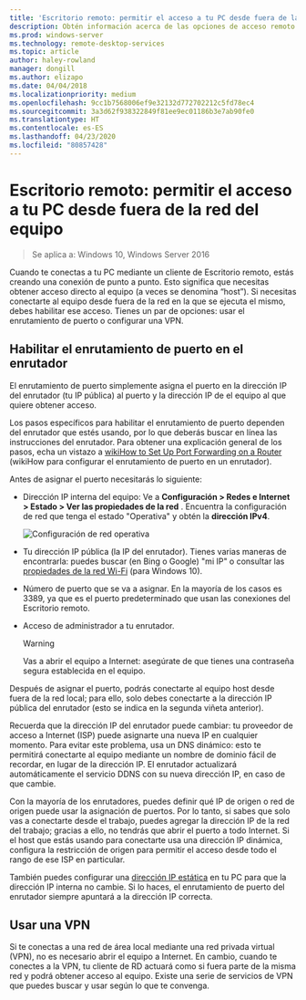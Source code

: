 ```yaml
---
title: 'Escritorio remoto: permitir el acceso a tu PC desde fuera de la red'
description: Obtén información acerca de las opciones de acceso remoto a tu PC desde fuera de la red del equipo
ms.prod: windows-server
ms.technology: remote-desktop-services
ms.topic: article
author: haley-rowland
manager: dongill
ms.author: elizapo
ms.date: 04/04/2018
ms.localizationpriority: medium
ms.openlocfilehash: 9cc1b7568006ef9e32132d772702212c5fd78ec4
ms.sourcegitcommit: 3a3d62f938322849f81ee9ec01186b3e7ab90fe0
ms.translationtype: HT
ms.contentlocale: es-ES
ms.lasthandoff: 04/23/2020
ms.locfileid: "80857428"
---
```

# <a name="remote-desktop---allow-access-to-your-pc-from-outside-your-pcs-network"></a>Escritorio remoto: permitir el acceso a tu PC desde fuera de la red del equipo

>Se aplica a: Windows 10, Windows Server 2016

Cuando te conectas a tu PC mediante un cliente de Escritorio remoto, estás creando una conexión de punto a punto. Esto significa que necesitas obtener acceso directo al equipo (a veces se denomina “host”). Si necesitas conectarte al equipo desde fuera de la red en la que se ejecuta el mismo, debes habilitar ese acceso. Tienes un par de opciones: usar el enrutamiento de puerto o configurar una VPN.

## <a name="enable-port-forwarding-on-your-router"></a>Habilitar el enrutamiento de puerto en el enrutador

El enrutamiento de puerto simplemente asigna el puerto en la dirección IP del enrutador (tu IP pública) al puerto y la dirección IP de el equipo al que quiere obtener acceso. 

Los pasos específicos para habilitar el enrutamiento de puerto dependen del enrutador que estés usando, por lo que deberás buscar en línea las instrucciones del enrutador. Para obtener una explicación general de los pasos, echa un vistazo a [wikiHow to Set Up Port Forwarding on a Router](https://www.wikihow.com/Set-Up-Port-Forwarding-on-a-Router) (wikiHow para configurar el enrutamiento de puerto en un enrutador).

Antes de asignar el puerto necesitarás lo siguiente:

- Dirección IP interna del equipo: Ve a **Configuración > Redes e Internet > Estado > Ver las propiedades de la red** . Encuentra la configuración de red que tenga el estado "Operativa" y obtén la **dirección IPv4**.

   ![Configuración de red operativa](../media/rdclient-operational-network.png)

- Tu dirección IP pública (la IP del enrutador). Tienes varias maneras de encontrarla: puedes buscar (en Bing o Google) "mi IP" o consultar las [propiedades de la red Wi-Fi](https://binged.it/2Gwob34) (para Windows 10).
- Número de puerto que se va a asignar. En la mayoría de los casos es 3389, ya que es el puerto predeterminado que usan las conexiones del Escritorio remoto.
- Acceso de administrador a tu enrutador.  

   >[!WARNING]
   > Vas a abrir el equipo a Internet: asegúrate de que tienes una contraseña segura establecida en el equipo.

Después de asignar el puerto, podrás conectarte al equipo host desde fuera de la red local; para ello, solo debes conectarte a la dirección IP pública del enrutador (esto se indica en la segunda viñeta anterior).

Recuerda que la dirección IP del enrutador puede cambiar: tu proveedor de acceso a Internet (ISP) puede asignarte una nueva IP en cualquier momento. Para evitar este problema, usa un DNS dinámico: esto te permitirá conectarte al equipo mediante un nombre de dominio fácil de recordar, en lugar de la dirección IP. El enrutador actualizará automáticamente el servicio DDNS con su nueva dirección IP, en caso de que cambie.

Con la mayoría de los enrutadores, puedes definir qué IP de origen o red de origen puede usar la asignación de puertos. Por lo tanto, si sabes que solo vas a conectarte desde el trabajo, puedes agregar la dirección IP de la red del trabajo; gracias a ello, no tendrás que abrir el puerto a todo Internet. Si el host que estás usando para conectarte usa una dirección IP dinámica, configura la restricción de origen para permitir el acceso desde todo el rango de ese ISP en particular.

También puedes configurar una [dirección IP estática](/windows-hardware/customize/mobile/mcsf/enable-static-ip) en tu PC para que la dirección IP interna no cambie. Si lo haces, el enrutamiento de puerto del enrutador siempre apuntará a la dirección IP correcta.


## <a name="use-a-vpn"></a>Usar una VPN

Si te conectas a una red de área local mediante una red privada virtual (VPN), no es necesario abrir el equipo a Internet. En cambio, cuando te conectes a la VPN, tu cliente de RD actuará como si fuera parte de la misma red y podrá obtener acceso al equipo. Existe una serie de servicios de VPN que puedes buscar y usar según lo que te convenga.